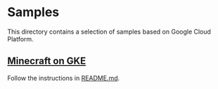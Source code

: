 # Samples #
This directory contains a selection of samples based on Google Cloud Platform.

## [Minecraft on GKE](minecraft-on-gke/) ##
Follow the instructions in [README.md](minecraft-on-gke/README.md).